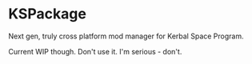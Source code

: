 # KSPackage
Next gen, truly cross platform mod manager for Kerbal Space Program.

Current WIP though. Don't use it. I'm serious - don't.
